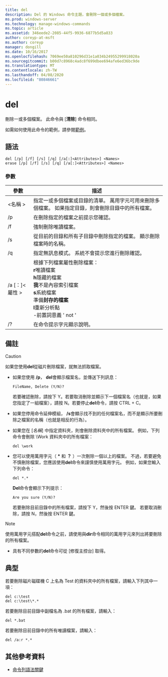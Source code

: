 ```yaml
---
title: del
description: Del 的 Windows 命令主題，會刪除一個或多個檔案。
ms.prod: windows-server
ms.technology: manage-windows-commands
ms.topic: article
ms.assetid: 346eede2-2085-44f5-9936-6877b5d5a833
author: coreyp-at-msft
ms.author: coreyp
manager: dongill
ms.date: 10/16/2017
ms.openlocfilehash: 7069ee50a810296d31e1a034b24955299918020a
ms.sourcegitcommit: b00d7c8968c4adc8f699dbee694afe6ed36bc9de
ms.translationtype: MT
ms.contentlocale: zh-TW
ms.lasthandoff: 04/08/2020
ms.locfileid: "80846661"
---
```

# <a name="del"></a>del

刪除一或多個檔案。 此命令與 [**清除**] 命令相同。

如需如何使用此命令的範例，請參閱[範例](#BKMK_examples)。

## <a name="syntax"></a>語法

```
del [/p] [/f] [/s] [/q] [/a[:]<Attributes>] <Names>
erase [/p] [/f] [/s] [/q] [/a[:]<Attributes>] <Names>
```

### <a name="parameters"></a>參數

|參數|描述|
|---------|-----------|
|\<名稱 >|指定一或多個檔案或目錄的清單。 萬用字元可用來刪除多個檔案。 如果指定目錄，則會刪除目錄中的所有檔案。|
|/p|在刪除指定的檔案之前提示您確認。|
|/f|強制刪除唯讀檔案。|
|/s|從目前的目錄和所有子目錄中刪除指定的檔案。 顯示刪除檔案時的名稱。|
|/q|指定無訊息模式。 系統不會提示您進行刪除確認。|
|/a [：]\<屬性 >|根據下列檔案屬性刪除檔案：</br>**r**唯讀檔案</br>**h**隱藏的檔案</br>**我**不是內容索引檔案</br>**s**系統檔案</br>準備**封存的檔案**</br>**l**重新分析點</br>-前置詞意義 ' not '|
|/?|在命令提示字元顯示說明。|

## <a name="remarks"></a>備註

> [!CAUTION]
> 如果您使用**del**從磁片刪除檔案，就無法抓取檔案。

-   如果您使用 **/p**， **del**會顯示檔案名，並傳送下列訊息：

    `FileName, Delete (Y/N)?`

    若要確認刪除，請按下 Y。若要取消刪除並顯示下一個檔案名（也就是，如果您指定了一組檔案），請按 N。若要停止**del**命令，請按 CTRL + C。
- 如果您停用命令延伸模組， **/s**會顯示找不到的任何檔案名，而不是顯示所要刪除之檔案的名稱（也就是相反的行為）。
- 如果您在 [*名稱*] 中指定資料夾，則會刪除資料夾中的所有檔案。 例如，下列命令會刪除 \Work 資料夾中的所有檔案：  
  ```
  del \work
  ```  
- 您可以使用萬用字元（ **&#42;** 和 **？** ）一次刪除一個以上的檔案。 不過，若要避免不慎刪除檔案，您應該使用**del**命令來謹慎使用萬用字元。 例如，如果您輸入下列命令：  
  ```
  del *.*
  ```  
  **Del**命令會顯示下列提示：

  `Are you sure (Y/N)?`

  若要刪除目前目錄中的所有檔案，請按下 Y，然後按 ENTER 鍵。 若要取消刪除，請按 N，然後按 ENTER 鍵。

> [!NOTE]
> 使用萬用字元搭配**del**命令之前，請使用與**dir**命令相同的萬用字元來列出將要刪除的所有檔案。

-   具有不同參數的**del**命令可從 [修復主控台] 取得。

## <a name="examples"></a><a name=BKMK_examples></a>典型

若要刪除磁片磁碟機 C 上名為 Test 的資料夾中的所有檔案，請輸入下列其中一項：
```
del c:\test
del c:\test\*.*
```
若要刪除目前目錄中副檔名為 .bat 的所有檔案，請輸入：
```
del *.bat
```
若要刪除目前目錄中的所有唯讀檔案，請輸入：
```
del /a:r *.*
```

## <a name="additional-references"></a>其他參考資料

- [命令列語法關鍵](command-line-syntax-key.md)
